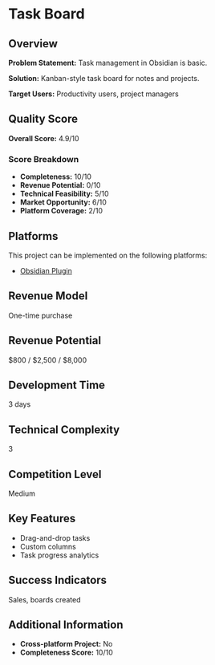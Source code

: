 # Task Board

## Overview
**Problem Statement:** Task management in Obsidian is basic.

**Solution:** Kanban-style task board for notes and projects.

**Target Users:** Productivity users, project managers

## Quality Score
**Overall Score:** 4.9/10

### Score Breakdown
- **Completeness:** 10/10
- **Revenue Potential:** 0/10
- **Technical Feasibility:** 5/10
- **Market Opportunity:** 6/10
- **Platform Coverage:** 2/10

## Platforms
This project can be implemented on the following platforms:
- [Obsidian Plugin](./platforms/obsidian-plugin/)

## Revenue Model
One-time purchase

## Revenue Potential
$800 / $2,500 / $8,000

## Development Time
3 days

## Technical Complexity
3

## Competition Level
Medium

## Key Features
- Drag-and-drop tasks
- Custom columns
- Task progress analytics

## Success Indicators
Sales, boards created

## Additional Information
- **Cross-platform Project:** No
- **Completeness Score:** 10/10
